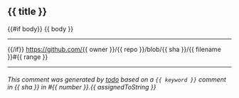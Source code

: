 ## {{ title }}

{{#if body}}
{{ body }}

---

{{/if}}
https://github.com/{{ owner }}/{{ repo }}/blob/{{ sha }}/{{ filename }}#{{ range }}

---

###### This comment was generated by [todo](https://todo.jasonet.co) based on a `{{ keyword }}` comment in {{ sha }} in #{{ number }}.{{ assignedToString }}